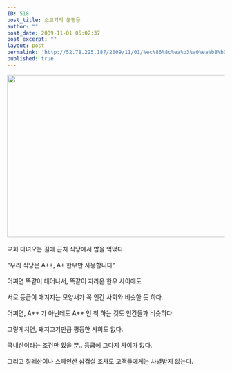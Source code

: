 ```yaml
---
ID: 518
post_title: 소고기의 불평등
author: ""
post_date: 2009-11-01 05:02:37
post_excerpt: ""
layout: post
permalink: 'http://52.78.225.187/2009/11/01/%ec%86%8c%ea%b3%a0%ea%b8%b0%ec%9d%98-%eb%b6%88%ed%8f%89%eb%93%b1/'
published: true
---
```

<img src="http://52.78.225.187/wp-content/uploads/1/7671647582.jpg" width="558" height="375" />

<div><br></div>

<div>교회 다녀오는 길에 근처 식당에서 밥을 먹었다.</div>

<div><br></div>

<div>"우리 식당은 A++, A+ 한우만 사용합니다"</div>

<div><br></div>

<div>어쩌면 똑같이 태어나서, 똑같이 자라온 한우 사이에도</div>

<div><br></div>

<div>서로 등급이 매겨지는 모양새가 꼭 인간 사회와 비슷한 듯 하다.</div>

<div><br></div>

<div>어쩌면, A++ 가 아닌데도 A++ 인 척 하는 것도 인간들과 비슷하다.</div>

<div><br></div>

<div>그렇게치면, 돼지고기만큼 평등한 사회도 없다.</div>

<div><br></div>

<div>국내산이라는 조건만 있을 뿐.. 등급에 그다지 차이가 없다.</div>

<div><br></div>

<div>그리고 칠레산이나 스페인산 삼겹살 조차도 고객들에게는 차별받지 않는다.</div>